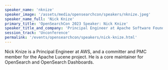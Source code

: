 ```yaml
---
speaker_name: 'nknize'
speaker_image: '/assets/media/opensearchcon/speakers/nknize.jpeg'
speaker_name_full: 'Nick Knize'
primary_title: 'OpenSearchCon 2023 Speaker: Nick Knize'
speaker_title_and_company: 'Principal Engineer at Apache Software Foundation'
session_track: 'Unconference'
permalink: '/events/opensearchcon/speakers/nick-knize.html'
---
```


Nick Knize is a Principal Engineer at AWS, and a committer and PMC member for the Apache Lucene project. He is a core maintainer for OpenSearch and OpenSearch Dashboards.

